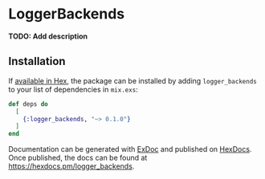 # LoggerBackends

**TODO: Add description**

## Installation

If [available in Hex](https://hex.pm/docs/publish), the package can be installed
by adding `logger_backends` to your list of dependencies in `mix.exs`:

```elixir
def deps do
  [
    {:logger_backends, "~> 0.1.0"}
  ]
end
```

Documentation can be generated with [ExDoc](https://github.com/elixir-lang/ex_doc)
and published on [HexDocs](https://hexdocs.pm). Once published, the docs can
be found at <https://hexdocs.pm/logger_backends>.


